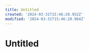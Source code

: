 ```yaml
---
title: Untitled
created: '2024-03-31T15:46:20.952Z'
modified: '2024-03-31T15:46:20.984Z'
---
```


# Untitled
